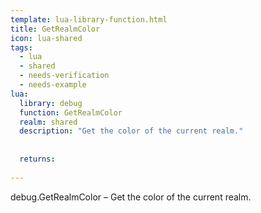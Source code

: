 ```yaml
---
template: lua-library-function.html
title: GetRealmColor
icon: lua-shared
tags:
  - lua
  - shared
  - needs-verification
  - needs-example
lua:
  library: debug
  function: GetRealmColor
  realm: shared
  description: "Get the color of the current realm."
  
  
  returns:
    
---
```


<div class="lua__search__keywords">
debug.GetRealmColor &#x2013; Get the color of the current realm.
</div>
